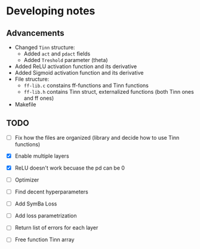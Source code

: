 # Developing notes

## Advancements

- Changed `Tinn` structure:
  - Added `act` and `pdact` fields
  - Added `Treshold` parameter (theta)
- Added ReLU activation function and its derivative
- Added Sigmoid activation function and its derivative
- File structure:
  - `ff-lib.c` constains ff-functions and Tinn functions
  - `ff-lib.h` contains Tinn struct, externalized functions (both Tinn ones and ff ones)
- Makefile

## TODO

- [ ] Fix how the files are organized (library and decide how to use Tinn functions)
- [x] Enable multiple layers
- [x] ReLU doesn't work becuase the pd can be 0
- [ ] Optimizer
- [ ] Find decent hyperparameters
- [ ] Add SymBa Loss
- [ ] Add loss parametrization
- [ ] Return list of errors for each layer
- [ ] Free function Tinn array

